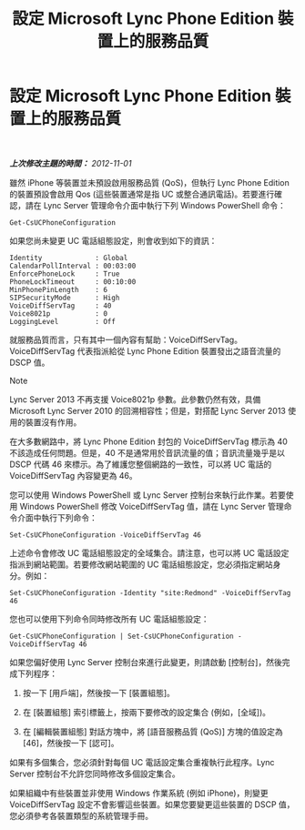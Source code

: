 ﻿---
title: 設定 Microsoft Lync Phone Edition 裝置上的服務品質
TOCTitle: 設定 Microsoft Lync Phone Edition 裝置上的服務品質
ms:assetid: a6eb2620-a512-4ab6-bdfd-eb76be43bbfe
ms:mtpsurl: https://technet.microsoft.com/zh-tw/library/JJ205137(v=OCS.15)
ms:contentKeyID: 49291918
ms.date: 08/10/2015
mtps_version: v=OCS.15
ms.translationtype: HT
---

# 設定 Microsoft Lync Phone Edition 裝置上的服務品質

 

_**上次修改主題的時間：** 2012-11-01_

雖然 iPhone 等裝置並未預設啟用服務品質 (QoS)，但執行 Lync Phone Edition 的裝置預設會啟用 Qos (這些裝置通常是指 UC 或整合通訊電話)。若要進行確認，請在 Lync Server 管理命令介面中執行下列 Windows PowerShell 命令：

    Get-CsUCPhoneConfiguration

如果您尚未變更 UC 電話組態設定，則會收到如下的資訊：

    Identity             : Global
    CalendarPollInterval : 00:03:00
    EnforcePhoneLock     : True
    PhoneLockTimeout     : 00:10:00
    MinPhonePinLength    : 6
    SIPSecurityMode      : High
    VoiceDiffServTag     : 40
    Voice8021p           : 0
    LoggingLevel         : Off

就服務品質而言，只有其中一個內容有幫助：VoiceDiffServTag。VoiceDiffServTag 代表指派給從 Lync Phone Edition 裝置發出之語音流量的 DSCP 值。

> [!NOTE]  
> Lync Server 2013 不再支援 Voice8021p 參數。此參數仍然有效，具備 Microsoft Lync Server 2010 的回溯相容性；但是，對搭配 Lync Server 2013 使用的裝置沒有作用。



在大多數網路中，將 Lync Phone Edition 封包的 VoiceDiffServTag 標示為 40 不該造成任何問題。但是，40 不是通常用於音訊流量的值；音訊流量幾乎是以 DSCP 代碼 46 來標示。為了維護您整個網路的一致性，可以將 UC 電話的 VoiceDiffServTag 內容變更為 46。

您可以使用 Windows PowerShell 或 Lync Server 控制台來執行此作業。若要使用 Windows PowerShell 修改 VoiceDiffServTag 值，請在 Lync Server 管理命令介面中執行下列命令：

    Set-CsUCPhoneConfiguration -VoiceDiffServTag 46

上述命令會修改 UC 電話組態設定的全域集合。請注意，也可以將 UC 電話設定指派到網站範圍。若要修改網站範圍的 UC 電話組態設定，您必須指定網站身分。例如：

    Set-CsUCPhoneConfiguration -Identity "site:Redmond" -VoiceDiffServTag 46

您也可以使用下列命令同時修改所有 UC 電話組態設定：

    Get-CsUCPhoneConfiguration | Set-CsUCPhoneConfiguration -VoiceDiffServTag 46

如果您偏好使用 Lync Server 控制台來進行此變更，則請啟動 \[控制台\]，然後完成下列程序：

1.  按一下 \[用戶端\]，然後按一下 \[裝置組態\]。

2.  在 \[裝置組態\] 索引標籤上，按兩下要修改的設定集合 (例如，\[全域\])。

3.  在 \[編輯裝置組態\] 對話方塊中，將 \[語音服務品質 (QoS)\] 方塊的值設定為 \[46\]，然後按一下 \[認可\]。

如果有多個集合，您必須針對每個 UC 電話設定集合重複執行此程序。Lync Server 控制台不允許您同時修改多個設定集合。

如果組織中有些裝置並非使用 Windows 作業系統 (例如 iPhone)，則變更 VoiceDiffServTag 設定不會影響這些裝置。如果您要變更這些裝置的 DSCP 值，您必須參考各裝置類型的系統管理手冊。

